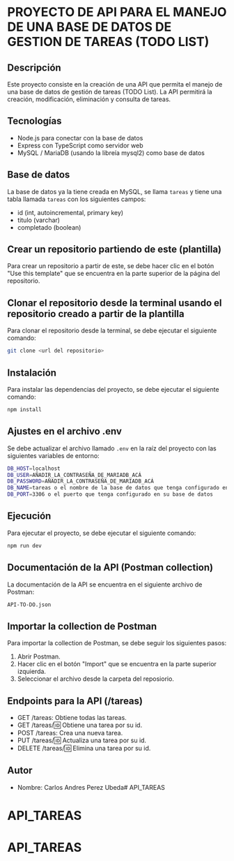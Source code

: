 # PROYECTO DE API PARA EL MANEJO DE UNA BASE DE DATOS DE GESTION DE TAREAS (TODO LIST)

## Descripción

Este proyecto consiste en la creación de una API que permita el manejo de una base de datos de gestión de tareas (TODO List). La API permitirá la creación, modificación, eliminación y consulta de tareas. 

## Tecnologías

- Node.js para conectar con la base de datos
- Express con TypeScript como servidor web
- MySQL / MariaDB (usando la libreía mysql2) como base de datos

## Base de datos

La base de datos ya la tiene creada en MySQL, se llama `tareas` y tiene una tabla llamada `tareas` con los siguientes campos:

- id (int, autoincremental, primary key)
- titulo (varchar)
- completado (boolean)

## Crear un repositorio partiendo de este (plantilla)

Para crear un repositorio a partir de este, se debe hacer clic en el botón "Use this template" que se encuentra en la parte superior de la página del repositorio.

## Clonar el repositorio desde la terminal usando el repositorio creado a partir de la plantilla

Para clonar el repositorio desde la terminal, se debe ejecutar el siguiente comando:

```bash 
git clone <url del repositorio>
```

## Instalación

Para instalar las dependencias del proyecto, se debe ejecutar el siguiente comando:

```bash
npm install
```

## Ajustes en el archivo .env

Se debe actualizar el archivo llamado `.env` en la raíz del proyecto con las siguientes variables de entorno:

```bash
DB_HOST=localhost
DB_USER=AÑADIR_LA_CONTRASEÑA_DE_MARIADB_ACÁ
DB_PASSWORD=AÑADIR_LA_CONTRASEÑA_DE_MARIADB_ACÁ
DB_NAME=tareas o el nombre de la base de datos que tenga configurado en su base de datos
DB_PORT=3306 o el puerto que tenga configurado en su base de datos
```


## Ejecución

Para ejecutar el proyecto, se debe ejecutar el siguiente comando:

```bash
npm run dev
```

## Documentación de la API (Postman collection)

La documentación de la API se encuentra en el siguiente archivo de Postman:

```bash
API-TO-DO.json
```

## Importar la collection de Postman

Para importar la collection de Postman, se debe seguir los siguientes pasos:

1. Abrir Postman.
2. Hacer clic en el botón "Import" que se encuentra en la parte superior izquierda.
3. Seleccionar el archivo desde la carpeta del reposiorio.

## Endpoints para la API (/tareas)

- GET /tareas: Obtiene todas las tareas.
- GET /tareas/:id: Obtiene una tarea por su id.
- POST /tareas: Crea una nueva tarea.
- PUT /tareas/:id: Actualiza una tarea por su id.
- DELETE /tareas/:id: Elimina una tarea por su id.

## Autor

- Nombre: Carlos Andres Perez Ubeda# API_TAREAS
# API_TAREAS
# API_TAREAS
